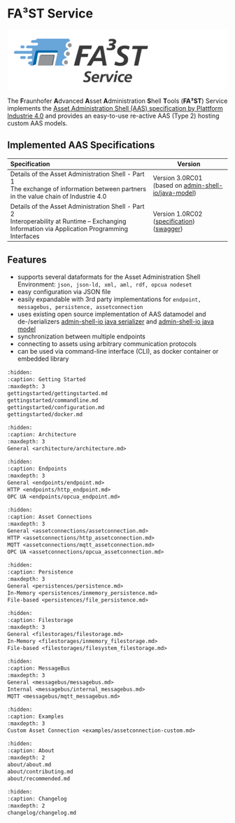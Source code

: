 # FA³ST Service 
![FA³ST Logo Light](./images/Fa3st-Service_positiv.png "FA³ST Service Logo")

The **F**raunhofer **A**dvanced **A**sset **A**dministration **S**hell **T**ools (**FA³ST**) Service implements the [Asset Administration Shell (AAS) specification by Plattform Industrie 4.0](https://www.plattform-i40.de/SiteGlobals/IP/Forms/Listen/Downloads/EN/Downloads_Formular.html?cl2Categories_TechnologieAnwendungsbereich_name=Verwaltungsschale) and provides an easy-to-use re-active AAS (Type 2) hosting custom AAS models.

## Implemented AAS Specifications
| Specification | Version |
|:--| -- |
| Details of the Asset Administration Shell - Part 1<br />The exchange of information between partners in the value chain of Industrie 4.0 | Version 3.0RC01<br />(based on [admin-shell-io/java-model](https://github.com/admin-shell-io/java-model))
| Details of the Asset Administration Shell - Part 2<br />Interoperability at Runtime – Exchanging Information via Application Programming Interfaces | Version 1.0RC02<br />([specification](https://www.plattform-i40.de/IP/Redaktion/EN/Downloads/Publikation/Details_of_the_Asset_Administration_Shell_Part2_V1.pdf))<br />([swagger](https://app.swaggerhub.com/apis/Plattform_i40/Entire-API-Collection/V1.0RC02)) |

## Features

-   supports several dataformats for the Asset Administration Shell Environment: `json, json-ld, xml, aml, rdf, opcua nodeset`
-   easy configuration via JSON file
-   easily expandable with 3rd party implementations for `endpoint, messagebus, persistence, assetconnection`
-   uses existing open source implementation of AAS datamodel and de-/serializers [admin-shell-io java serializer](https://github.com/admin-shell-io/java-serializer) and [admin-shell-io java model](https://github.com/admin-shell-io/java-model)
-   synchronization between multiple endpoints
-   connecting to assets using arbitrary communication protocols
-   can be used via command-line interface (CLI), as docker container or embedded library


```{toctree} 
:hidden:
:caption: Getting Started
:maxdepth: 3
gettingstarted/gettingstarted.md
gettingstarted/commandline.md
gettingstarted/configuration.md
gettingstarted/docker.md
```

```{toctree} 
:hidden:
:caption: Architecture
:maxdepth: 3
General <architecture/architecture.md>
```

```{toctree} 
:hidden:
:caption: Endpoints
:maxdepth: 3
General <endpoints/endpoint.md>
HTTP <endpoints/http_endpoint.md>
OPC UA <endpoints/opcua_endpoint.md>
```

```{toctree} 
:hidden:
:caption: Asset Connections
:maxdepth: 3
General <assetconnections/assetconnection.md>
HTTP <assetconnections/http_assetconnection.md>
MQTT <assetconnections/mqtt_assetconnection.md>
OPC UA <assetconnections/opcua_assetconnection.md>
```

```{toctree} 
:hidden:
:caption: Persistence
:maxdepth: 3
General <persistences/persistence.md>
In-Memory <persistences/inmemory_persistence.md>
File-based <persistences/file_persistence.md>
```

```{toctree} 
:hidden:
:caption: Filestorage
:maxdepth: 3
General <filestorages/filestorage.md>
In-Memory <filestorages/inmemory_filestorage.md>
File-based <filestorages/filesystem_filestorage.md>
```

```{toctree}
:hidden:
:caption: MessageBus
:maxdepth: 3
General <messagebus/messagebus.md>
Internal <messagebus/internal_messagebus.md>
MQTT <messagebus/mqtt_messagebus.md>
```

```{toctree}
:hidden:
:caption: Examples
:maxdepth: 3
Custom Asset Connection <examples/assetconnection-custom.md>
```

```{toctree} 
:hidden:
:caption: About
:maxdepth: 2
about/about.md
about/contributing.md
about/recommended.md
```

```{toctree}
:hidden:
:caption: Changelog
:maxdepth: 2
changelog/changelog.md
```